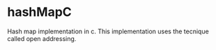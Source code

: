 # hashMapC
Hash map implementation in c. This implementation uses the tecnique called open addressing.
